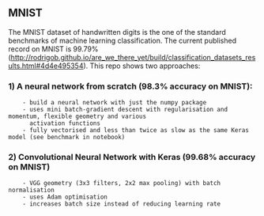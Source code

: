 ## MNIST

 The MNIST dataset of handwritten digits is the one of the standard benchmarks of machine learning classification. The current published record on MNIST is 99.79% (<http://rodrigob.github.io/are_we_there_yet/build/classification_datasets_results.html#4d4e495354>). This repo shows two approaches:

### 1) A neural network from scratch (98.3% accuracy on MNIST):
        - build a neural network with just the numpy package
        - uses mini batch-gradient descent with regularisation and momentum, flexible geometry and various
          activation functions     
        - fully vectorised and less than twice as slow as the same Keras model (see benchmark in notebook)
        

### 2) Convolutional Neural Network with Keras (99.68% accuracy on MNIST)
        - VGG geometry (3x3 filters, 2x2 max pooling) with batch normalisation
        - uses Adam optimisation
        - increases batch size instead of reducing learning rate
